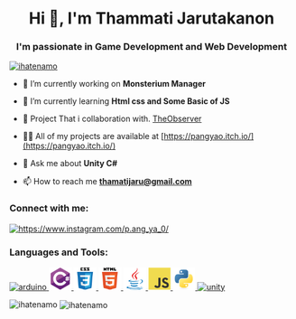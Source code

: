<h1 align="center">Hi 👋, I'm Thammati Jarutakanon</h1>
<h3 align="center">I'm passionate in Game Development and Web Development</h3>

<p align="left"> <a href="https://github.com/ryo-ma/github-profile-trophy"><img src="https://github-profile-trophy.vercel.app/?username=ihatenamo" alt="ihatenamo" /></a> </p>

- 🔭 I’m currently working on **Monsterium Manager**

- 🌱 I’m currently learning **Html css and Some Basic of JS**

- 👯 Project That i collaboration with. [TheObserver](https://github.com/infinityRIP/TheObserver)

- 👨‍💻 All of my projects are available at [https://pangyao.itch.io/](https://pangyao.itch.io/)

- 💬 Ask me about **Unity C#**

- 📫 How to reach me **thamatijaru@gmail.com**

<h3 align="left">Connect with me:</h3>
<p align="left">
<a href="https://instagram.com/https://www.instagram.com/p.ang_ya_0/" target="blank"><img align="center" src="https://raw.githubusercontent.com/rahuldkjain/github-profile-readme-generator/master/src/images/icons/Social/instagram.svg" alt="https://www.instagram.com/p.ang_ya_0/" height="30" width="40" /></a>
</p>

<h3 align="left">Languages and Tools:</h3>
<p align="left"> <a href="https://www.arduino.cc/" target="_blank" rel="noreferrer"> <img src="https://cdn.worldvectorlogo.com/logos/arduino-1.svg" alt="arduino" width="40" height="40"/> </a> <a href="https://www.w3schools.com/cs/" target="_blank" rel="noreferrer"> <img src="https://raw.githubusercontent.com/devicons/devicon/master/icons/csharp/csharp-original.svg" alt="csharp" width="40" height="40"/> </a> <a href="https://www.w3schools.com/css/" target="_blank" rel="noreferrer"> <img src="https://raw.githubusercontent.com/devicons/devicon/master/icons/css3/css3-original-wordmark.svg" alt="css3" width="40" height="40"/> </a> <a href="https://www.w3.org/html/" target="_blank" rel="noreferrer"> <img src="https://raw.githubusercontent.com/devicons/devicon/master/icons/html5/html5-original-wordmark.svg" alt="html5" width="40" height="40"/> </a> <a href="https://www.java.com" target="_blank" rel="noreferrer"> <img src="https://raw.githubusercontent.com/devicons/devicon/master/icons/java/java-original.svg" alt="java" width="40" height="40"/> </a> <a href="https://developer.mozilla.org/en-US/docs/Web/JavaScript" target="_blank" rel="noreferrer"> <img src="https://raw.githubusercontent.com/devicons/devicon/master/icons/javascript/javascript-original.svg" alt="javascript" width="40" height="40"/> </a> <a href="https://www.python.org" target="_blank" rel="noreferrer"> <img src="https://raw.githubusercontent.com/devicons/devicon/master/icons/python/python-original.svg" alt="python" width="40" height="40"/> </a> <a href="https://unity.com/" target="_blank" rel="noreferrer"> <img src="https://www.vectorlogo.zone/logos/unity3d/unity3d-icon.svg" alt="unity" width="40" height="40"/> </a> </p>

<p><img align="left" src="https://github-readme-stats.vercel.app/api/top-langs?username=ihatenamo&show_icons=true&locale=en&layout=compact" alt="ihatenamo" /></p>

<p>&nbsp;<img align="center" src="https://github-readme-stats.vercel.app/api?username=ihatenamo&show_icons=true&locale=en" alt="ihatenamo" /></p>
